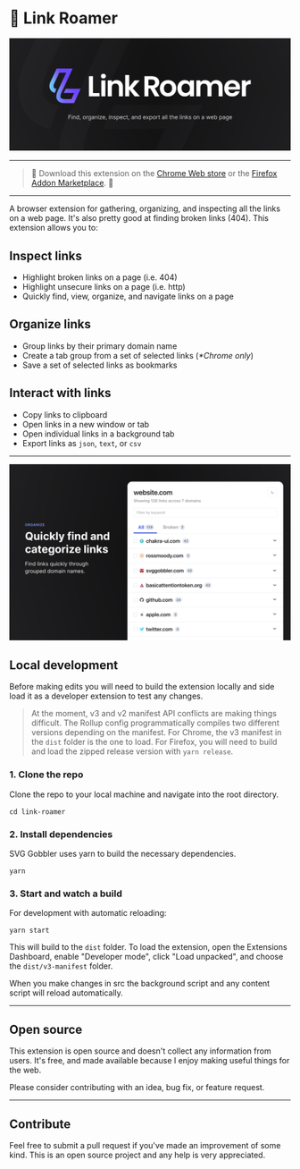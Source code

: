 # 👋 Link Roamer

![Link Roamer Graphic!](./assets/graphic.png)

---

> 🚀 Download this extension on the
> [Chrome Web store](https://chrome.google.com/webstore/detail/link-roamer/lgcgflalbmeodapiohjepkjlgipmhofe)
> or the
> [Firefox Addon Marketplace](https://addons.mozilla.org/en-US/firefox/addon/link-roamer/).
> 🚀

---

A browser extension for gathering, organizing, and inspecting all the links on a
web page. It's also pretty good at finding broken links (404). This extension
allows you to:

## Inspect links

- Highlight broken links on a page (i.e. 404)
- Highlight unsecure links on a page (i.e. http)
- Quickly find, view, organize, and navigate links on a page

## Organize links

- Group links by their primary domain name
- Create a tab group from a set of selected links (_\*Chrome only_)
- Save a set of selected links as bookmarks

## Interact with links

- Copy links to clipboard
- Open links in a new window or tab
- Open individual links in a background tab
- Export links as `json`, `text`, or `csv`

---

![Link Roamer Graphic!](./assets/graphic-2.png)

## Local development

Before making edits you will need to build the extension locally and side load
it as a developer extension to test any changes.

> At the moment, v3 and v2 manifest API conflicts are making things difficult.
> The Rollup config programmatically compiles two different versions depending
> on the manifest. For Chrome, the v3 manifest in the `dist` folder is the one
> to load. For Firefox, you will need to build and load the zipped release
> version with `yarn release`.

### 1. Clone the repo

Clone the repo to your local machine and navigate into the root directory.

```shell
cd link-roamer
```

### 2. Install dependencies

SVG Gobbler uses yarn to build the necessary dependencies.

```shell
yarn
```

### 3. Start and watch a build

For development with automatic reloading:

```bazaar
yarn start
```

This will build to the `dist` folder. To load the extension, open the Extensions
Dashboard, enable "Developer mode", click "Load unpacked", and choose the
`dist/v3-manifest` folder.

When you make changes in src the background script and any content script will
reload automatically.

---

## Open source

This extension is open source and doesn't collect any information from users.
It's free, and made available because I enjoy making useful things for the web.

Please consider contributing with an idea, bug fix, or feature request.

---

## Contribute

Feel free to submit a pull request if you've made an improvement of some kind.
This is an open source project and any help is very appreciated.
